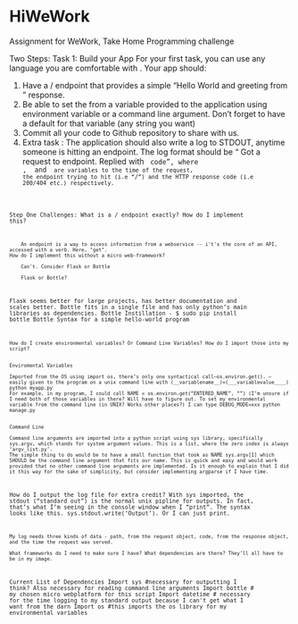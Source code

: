# HiWeWork
Assignment for WeWork, Take Home Programming challenge

Two Steps:
Task 1: Build your App
For your first task, you can use any language you are comfortable with . Your app should:
1. Have a / endpoint that provides a simple “Hello World and greeting from <Name>”
response.
2. Be able to set the <Name> from a variable provided to the application using
environment variable or a command line argument. Don’t forget to have a default for that
variable (any string you want)
3. Commit all your code to Github repository to share with us.
4. Extra task : The application should also write a log to STDOUT, anytime someone is
hitting an endpoint. The log format should be “<Time> Got a request to <endpoint>
endpoint. Replied with <Code> code”, where <Time>, <endpoint> and <code> are
variables to the time of the request, the endpoint trying to hit (i.e “/”) and the HTTP
response code (i.e 200/404 etc.) respectively.

Step One Challenges:
	What is a / endpoint exactly? How do I implement this?
		
		An endpoint is a way to access information from a webservice -- i't's the core of an API, accessed with a verb. Here, "get".
	How do I implement this without a micro web-framework? 
		
		Can't. Consider Flask or Bottle 
		
		Flask or Bottle?

Flask seems better for large projects, has better documentation and scales better. Bottle fits in a single file and has only python’s main libraries as dependencies. 
			Bottle Instillation - $ sudo pip install bottle
			Bottle Syntax for a simple hello-world program 
      
	How do I create environmental variables? Or Command Line Variables? How do I import those into my script?
		
    
    Enviromental Variables 
    
    Imported from the OS using import os, there’s only one syntactical call—os.environ.get(). – easily given to the program on a unix command line with (__variablename__)=(___variablevalue____) python myapp.py
    For example, in my program, I could call NAME = os.environ.get(“ENTERED_NAME”, “”) (I’m unsure if I need both of those variables in there? Will have to figure out. To set my environmental variable from the command line (in UNIX? Works other places?) I can type DEBUG_MODE=xxx python manage.py

		
    Command Line
    
    Command line arguments are imported into a python script using sys library, specifically sys.argv, which stands for system argument values. This is a list, where the zero index is always ‘argv_list.py’. 
    The simple thing to do would be to have a small function that took as NAME sys.argv[1] which SHOULD be the command line argument that fits our name. This is quick and easy and would work provided that no other command line arguments are implemented. Is it enough to explain that I did it this way for the sake of simplicity, but consider implementing argparse if I have time. 
	
  
How do I output the log file for extra credit?
  With sys imported, the stdout (“standard out”) is the normal unix pipline for outputs. In fact, that’s what I’m seeing in the console window when I “print”. The syntax looks like this.  sys.stdout.write(‘Output’). Or I can just print. 
  
  	My log needs three kinds of data - path, from the request object, code, from the response object, and the time the request was served. 

	What frameworks do I need to make sure I have? What dependencies are there? They’ll all have to be in my image. 

Current List of Dependencies 
		Import sys #necessary for outputting I think? Also necessary for reading command line arguments
		Import bottle # my chosen micro webplatform for this script
		Import datetime # necessary for the time logging to my standard output because I can't get what I want from the darn 
		Import os #this imports the os library for my environmental variables 
